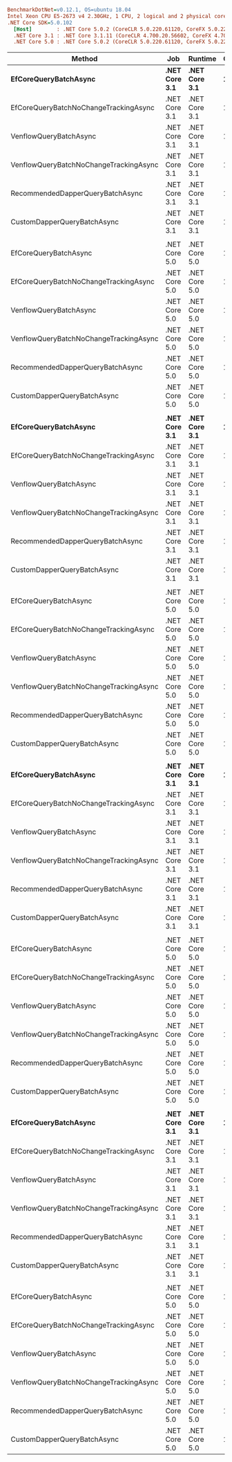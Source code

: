 ``` ini

BenchmarkDotNet=v0.12.1, OS=ubuntu 18.04
Intel Xeon CPU E5-2673 v4 2.30GHz, 1 CPU, 2 logical and 2 physical cores
.NET Core SDK=5.0.102
  [Host]        : .NET Core 5.0.2 (CoreCLR 5.0.220.61120, CoreFX 5.0.220.61120), X64 RyuJIT
  .NET Core 3.1 : .NET Core 3.1.11 (CoreCLR 4.700.20.56602, CoreFX 4.700.20.56604), X64 RyuJIT
  .NET Core 5.0 : .NET Core 5.0.2 (CoreCLR 5.0.220.61120, CoreFX 5.0.220.61120), X64 RyuJIT


```
|                                 Method |           Job |       Runtime | QueryCount |       Mean |     Error |     StdDev |     Median | Ratio | RatioSD |     Gen 0 |     Gen 1 |    Gen 2 |   Allocated |
|--------------------------------------- |-------------- |-------------- |----------- |-----------:|----------:|-----------:|-----------:|------:|--------:|----------:|----------:|---------:|------------:|
|                  **EfCoreQueryBatchAsync** | **.NET Core 3.1** | **.NET Core 3.1** |         **10** |   **9.116 ms** | **0.2500 ms** |  **0.7173 ms** |   **9.274 ms** |  **1.00** |    **0.00** |         **-** |         **-** |        **-** |     **58.5 KB** |
|  EfCoreQueryBatchNoChangeTrackingAsync | .NET Core 3.1 | .NET Core 3.1 |         10 |   9.278 ms | 0.1840 ms |  0.3590 ms |   9.266 ms |  1.05 |    0.13 |         - |         - |        - |    75.94 KB |
|                 VenflowQueryBatchAsync | .NET Core 3.1 | .NET Core 3.1 |         10 |   8.686 ms | 0.2908 ms |  0.8573 ms |   8.676 ms |  0.96 |    0.13 |         - |         - |        - |    33.13 KB |
| VenflowQueryBatchNoChangeTrackingAsync | .NET Core 3.1 | .NET Core 3.1 |         10 |   8.444 ms | 0.2625 ms |  0.7490 ms |   8.540 ms |  0.93 |    0.12 |         - |         - |        - |    32.74 KB |
|       RecommendedDapperQueryBatchAsync | .NET Core 3.1 | .NET Core 3.1 |         10 |   8.524 ms | 0.1684 ms |  0.4495 ms |   8.477 ms |  0.95 |    0.10 |         - |         - |        - |    35.83 KB |
|            CustomDapperQueryBatchAsync | .NET Core 3.1 | .NET Core 3.1 |         10 |   8.518 ms | 0.1874 ms |  0.5497 ms |   8.505 ms |  0.94 |    0.12 |         - |         - |        - |    35.35 KB |
|                                        |               |               |            |            |           |            |            |       |         |           |           |          |             |
|                  EfCoreQueryBatchAsync | .NET Core 5.0 | .NET Core 5.0 |         10 |   9.158 ms | 0.1824 ms |  0.4118 ms |   9.123 ms |  1.00 |    0.00 |         - |         - |        - |    44.08 KB |
|  EfCoreQueryBatchNoChangeTrackingAsync | .NET Core 5.0 | .NET Core 5.0 |         10 |   9.562 ms | 0.1901 ms |  0.4805 ms |   9.558 ms |  1.05 |    0.09 |         - |         - |        - |   100.82 KB |
|                 VenflowQueryBatchAsync | .NET Core 5.0 | .NET Core 5.0 |         10 |   8.716 ms | 0.1569 ms |  0.3818 ms |   8.735 ms |  0.96 |    0.06 |         - |         - |        - |    33.12 KB |
| VenflowQueryBatchNoChangeTrackingAsync | .NET Core 5.0 | .NET Core 5.0 |         10 |   8.438 ms | 0.2114 ms |  0.5963 ms |   8.516 ms |  0.92 |    0.10 |         - |         - |        - |    32.73 KB |
|       RecommendedDapperQueryBatchAsync | .NET Core 5.0 | .NET Core 5.0 |         10 |   8.292 ms | 0.2792 ms |  0.7966 ms |   8.467 ms |  0.93 |    0.08 |         - |         - |        - |    35.85 KB |
|            CustomDapperQueryBatchAsync | .NET Core 5.0 | .NET Core 5.0 |         10 |   8.606 ms | 0.1721 ms |  0.3436 ms |   8.521 ms |  0.94 |    0.06 |         - |         - |        - |    35.38 KB |
|                                        |               |               |            |            |           |            |            |       |         |           |           |          |             |
|                  **EfCoreQueryBatchAsync** | **.NET Core 3.1** | **.NET Core 3.1** |        **100** |  **11.164 ms** | **0.3544 ms** |  **1.0338 ms** |  **11.317 ms** |  **1.00** |    **0.00** |         **-** |         **-** |        **-** |   **320.95 KB** |
|  EfCoreQueryBatchNoChangeTrackingAsync | .NET Core 3.1 | .NET Core 3.1 |        100 |  11.730 ms | 0.2313 ms |  0.2664 ms |  11.758 ms |  0.96 |    0.02 |   15.6250 |         - |        - |   477.93 KB |
|                 VenflowQueryBatchAsync | .NET Core 3.1 | .NET Core 3.1 |        100 |   9.567 ms | 0.2944 ms |  0.8681 ms |   9.652 ms |  0.86 |    0.11 |         - |         - |        - |   252.09 KB |
| VenflowQueryBatchNoChangeTrackingAsync | .NET Core 3.1 | .NET Core 3.1 |        100 |   9.301 ms | 0.2985 ms |  0.8707 ms |   9.440 ms |  0.84 |    0.08 |         - |         - |        - |   248.35 KB |
|       RecommendedDapperQueryBatchAsync | .NET Core 3.1 | .NET Core 3.1 |        100 |   9.518 ms | 0.1855 ms |  0.2888 ms |   9.519 ms |  0.79 |    0.05 |         - |         - |        - |   291.84 KB |
|            CustomDapperQueryBatchAsync | .NET Core 3.1 | .NET Core 3.1 |        100 |   9.643 ms | 0.3340 ms |  0.9849 ms |   9.567 ms |  0.87 |    0.09 |         - |         - |        - |   288.01 KB |
|                                        |               |               |            |            |           |            |            |       |         |           |           |          |             |
|                  EfCoreQueryBatchAsync | .NET Core 5.0 | .NET Core 5.0 |        100 |  10.904 ms | 0.2154 ms |  0.4201 ms |  10.775 ms |  1.00 |    0.00 |         - |         - |        - |   307.07 KB |
|  EfCoreQueryBatchNoChangeTrackingAsync | .NET Core 5.0 | .NET Core 5.0 |        100 |  12.888 ms | 0.0908 ms |  0.0805 ms |  12.868 ms |  1.13 |    0.04 |   31.2500 |         - |        - |   863.41 KB |
|                 VenflowQueryBatchAsync | .NET Core 5.0 | .NET Core 5.0 |        100 |   9.103 ms | 0.1186 ms |  0.1110 ms |   9.122 ms |  0.80 |    0.03 |         - |         - |        - |   254.17 KB |
| VenflowQueryBatchNoChangeTrackingAsync | .NET Core 5.0 | .NET Core 5.0 |        100 |  10.041 ms | 0.1374 ms |  0.1285 ms |  10.026 ms |  0.88 |    0.03 |         - |         - |        - |   250.35 KB |
|       RecommendedDapperQueryBatchAsync | .NET Core 5.0 | .NET Core 5.0 |        100 |   7.397 ms | 0.1478 ms |  0.3366 ms |   7.280 ms |  0.68 |    0.02 |         - |         - |        - |   291.88 KB |
|            CustomDapperQueryBatchAsync | .NET Core 5.0 | .NET Core 5.0 |        100 |   7.897 ms | 0.1268 ms |  0.1186 ms |   7.925 ms |  0.70 |    0.03 |         - |         - |        - |   288.06 KB |
|                                        |               |               |            |            |           |            |            |       |         |           |           |          |             |
|                  **EfCoreQueryBatchAsync** | **.NET Core 3.1** | **.NET Core 3.1** |       **1000** |  **24.922 ms** | **0.3378 ms** |  **0.2821 ms** |  **24.869 ms** |  **1.00** |    **0.00** |   **93.7500** |         **-** |        **-** |  **2940.76 KB** |
|  EfCoreQueryBatchNoChangeTrackingAsync | .NET Core 3.1 | .NET Core 3.1 |       1000 |  31.033 ms | 0.5962 ms |  0.6379 ms |  31.007 ms |  1.25 |    0.03 |  156.2500 |   62.5000 |        - |   4490.1 KB |
|                 VenflowQueryBatchAsync | .NET Core 3.1 | .NET Core 3.1 |       1000 |  14.048 ms | 0.2669 ms |  0.3074 ms |  14.009 ms |  0.57 |    0.01 |  125.0000 |   93.7500 |  46.8750 |  2429.53 KB |
| VenflowQueryBatchNoChangeTrackingAsync | .NET Core 3.1 | .NET Core 3.1 |       1000 |  14.530 ms | 0.2702 ms |  0.2256 ms |  14.474 ms |  0.58 |    0.01 |  125.0000 |   93.7500 |  46.8750 |  2390.87 KB |
|       RecommendedDapperQueryBatchAsync | .NET Core 3.1 | .NET Core 3.1 |       1000 |  21.039 ms | 0.3835 ms |  0.3588 ms |  20.871 ms |  0.85 |    0.02 |  125.0000 |   62.5000 |  31.2500 |  2833.11 KB |
|            CustomDapperQueryBatchAsync | .NET Core 3.1 | .NET Core 3.1 |       1000 |  21.011 ms | 0.2799 ms |  0.2481 ms |  21.022 ms |  0.84 |    0.01 |  125.0000 |   62.5000 |  31.2500 |  2801.24 KB |
|                                        |               |               |            |            |           |            |            |       |         |           |           |          |             |
|                  EfCoreQueryBatchAsync | .NET Core 5.0 | .NET Core 5.0 |       1000 |  27.687 ms | 0.9144 ms |  2.6961 ms |  28.878 ms |  1.00 |    0.00 |   93.7500 |         - |        - |   2925.7 KB |
|  EfCoreQueryBatchNoChangeTrackingAsync | .NET Core 5.0 | .NET Core 5.0 |       1000 |  42.233 ms | 0.8383 ms |  2.0563 ms |  42.342 ms |  1.51 |    0.15 |  285.7143 |  142.8571 |        - |  8481.96 KB |
|                 VenflowQueryBatchAsync | .NET Core 5.0 | .NET Core 5.0 |       1000 |  17.103 ms | 0.3167 ms |  0.3111 ms |  17.086 ms |  0.57 |    0.03 |   93.7500 |   62.5000 |  31.2500 |  2452.93 KB |
| VenflowQueryBatchNoChangeTrackingAsync | .NET Core 5.0 | .NET Core 5.0 |       1000 |  16.331 ms | 0.3234 ms |  0.5404 ms |  16.166 ms |  0.55 |    0.03 |   93.7500 |   62.5000 |  31.2500 |  2413.61 KB |
|       RecommendedDapperQueryBatchAsync | .NET Core 5.0 | .NET Core 5.0 |       1000 |  24.628 ms | 0.4801 ms |  0.4715 ms |  24.520 ms |  0.83 |    0.04 |   93.7500 |   31.2500 |        - |  2833.24 KB |
|            CustomDapperQueryBatchAsync | .NET Core 5.0 | .NET Core 5.0 |       1000 |  21.587 ms | 0.3733 ms |  0.5233 ms |  21.491 ms |  0.73 |    0.03 |   62.5000 |         - |        - |  2801.33 KB |
|                                        |               |               |            |            |           |            |            |       |         |           |           |          |             |
|                  **EfCoreQueryBatchAsync** | **.NET Core 3.1** | **.NET Core 3.1** |      **10000** | **205.179 ms** | **3.6215 ms** |  **7.6389 ms** | **202.961 ms** |  **1.00** |    **0.00** | **1000.0000** |         **-** |        **-** | **29238.97 KB** |
|  EfCoreQueryBatchNoChangeTrackingAsync | .NET Core 3.1 | .NET Core 3.1 |      10000 | 269.404 ms | 5.2626 ms |  6.6556 ms | 269.096 ms |  1.29 |    0.07 | 1500.0000 |  500.0000 |        - | 44992.41 KB |
|                 VenflowQueryBatchAsync | .NET Core 3.1 | .NET Core 3.1 |      10000 | 118.250 ms | 1.5249 ms |  1.3518 ms | 118.227 ms |  0.56 |    0.03 |  800.0000 |  400.0000 | 200.0000 | 25934.97 KB |
| VenflowQueryBatchNoChangeTrackingAsync | .NET Core 3.1 | .NET Core 3.1 |      10000 | 126.545 ms | 4.3499 ms | 12.8257 ms | 129.497 ms |  0.63 |    0.04 |  500.0000 |  250.0000 |        - | 25567.51 KB |
|       RecommendedDapperQueryBatchAsync | .NET Core 3.1 | .NET Core 3.1 |      10000 | 178.325 ms | 3.5462 ms |  7.9315 ms | 178.862 ms |  0.87 |    0.04 |  750.0000 |  250.0000 |        - | 30792.27 KB |
|            CustomDapperQueryBatchAsync | .NET Core 3.1 | .NET Core 3.1 |      10000 | 171.330 ms | 3.4060 ms |  5.3027 ms | 170.154 ms |  0.83 |    0.05 |  666.6667 |  333.3333 |        - | 30330.05 KB |
|                                        |               |               |            |            |           |            |            |       |         |           |           |          |             |
|                  EfCoreQueryBatchAsync | .NET Core 5.0 | .NET Core 5.0 |      10000 | 174.709 ms | 3.4879 ms |  3.8768 ms | 174.961 ms |  1.00 |    0.00 | 1000.0000 |         - |        - | 29220.22 KB |
|  EfCoreQueryBatchNoChangeTrackingAsync | .NET Core 5.0 | .NET Core 5.0 |      10000 | 409.604 ms | 7.9727 ms | 13.0995 ms | 409.673 ms |  2.34 |    0.08 | 3000.0000 | 1000.0000 |        - | 85052.82 KB |
|                 VenflowQueryBatchAsync | .NET Core 5.0 | .NET Core 5.0 |      10000 | 136.581 ms | 3.5093 ms | 10.3473 ms | 134.489 ms |  0.84 |    0.05 |  500.0000 |  250.0000 |        - |  26169.6 KB |
| VenflowQueryBatchNoChangeTrackingAsync | .NET Core 5.0 | .NET Core 5.0 |      10000 | 160.127 ms | 3.1891 ms |  4.4706 ms | 159.755 ms |  0.92 |    0.03 |  800.0000 |  600.0000 | 200.0000 | 25780.43 KB |
|       RecommendedDapperQueryBatchAsync | .NET Core 5.0 | .NET Core 5.0 |      10000 | 212.047 ms | 4.2056 ms |  6.1645 ms | 212.776 ms |  1.22 |    0.05 |  666.6667 |  333.3333 |        - | 30792.48 KB |
|            CustomDapperQueryBatchAsync | .NET Core 5.0 | .NET Core 5.0 |      10000 | 195.083 ms | 3.7400 ms |  4.9928 ms | 195.361 ms |  1.12 |    0.05 |  666.6667 |  333.3333 |        - | 30330.25 KB |
